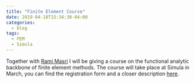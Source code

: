 ```yaml
---
title: "Finite Element Course"
date: 2019-04-18T15:34:30-04:00
categories:
  - blog
tags:
  - FEM
  - Simula
---
```



Together with [Rami Masri](https://ramimasri.github.io/) I will be giving a course on the functional analytic backbone of finite element methods. The course will take place at Simula in March, you can find the registration form and a closer description [here](https://www.simula.no/education/courses/faefem-functional-analysis-essentials-finite-element-method).
